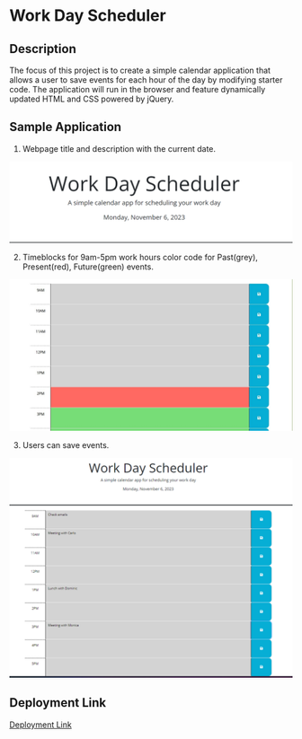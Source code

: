 # Work Day Scheduler

## Description
The focus of this project is to create a simple calendar application that allows a user to save events for each hour of the day by modifying starter code. The application will run in the browser and feature dynamically updated HTML and CSS powered by jQuery.

## Sample Application
1. Webpage title and description with the current date.
<img src="./Images/Scheduler Header.png">

2. Timeblocks for 9am-5pm work hours color code for Past(grey), Present(red), Future(green) events.
<img src="./Images/Sample Scheduler.jpg">

3. Users can save events.
<img src="./Images/Saved events.png">

## Deployment Link
[Deployment Link](https://karina-yuk.github.io/Karina-work-scheduler/)
